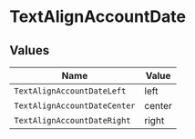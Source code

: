 # TextAlignAccountDate


## Values

| Name                         | Value                        |
| ---------------------------- | ---------------------------- |
| `TextAlignAccountDateLeft`   | left                         |
| `TextAlignAccountDateCenter` | center                       |
| `TextAlignAccountDateRight`  | right                        |